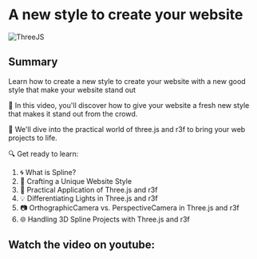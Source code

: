 # A new style to create your website 
![ThreeJS](https://i.ibb.co/Sm0SgRp/A-new-style3.png)

## Summary
Learn how to create a new style to create your website with a new good style that make your website stand out 

📐 In this video, you'll discover how to give your website a fresh new style that makes it stand out from the crowd.

🌟 We'll dive into the practical world of three.js and r3f to bring your web projects to life.

🔍 Get ready to learn:
1. 🌀 What is Spline?
2. 🎨 Crafting a Unique Website Style
3. 🚀 Practical Application of Three.js and r3f
4. 💡 Differentiating Lights in Three.js and r3f
5. 📷 OrthographicCamera vs. PerspectiveCamera in Three.js and r3f
6. 🌐 Handling 3D Spline Projects with Three.js and r3f

## Watch the video on youtube: 


